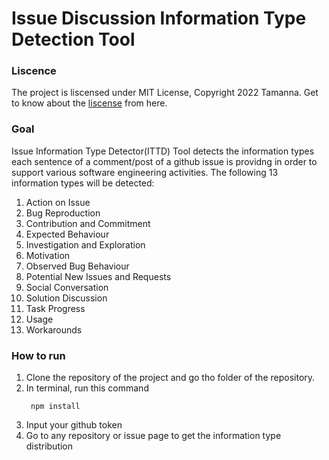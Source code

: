 # Issue Discussion Information Type Detection Tool

### Liscence
The project is liscensed under MIT License, Copyright 2022 Tamanna. Get to know about the [liscense](https://github.com/tamanna037/InformationTypesDetectionNLP/blob/main/LICENSE) from here.

### Goal
Issue Information Type Detector(ITTD) Tool detects the information types each sentence of a comment/post of a github issue is providng in order to support various software engineering activities.  The following 13 information types will be detected: 
1. Action on Issue
2. Bug Reproduction
3. Contribution and Commitment 
4. Expected Behaviour
5. Investigation and Exploration
6. Motivation 
7. Observed Bug Behaviour
8. Potential New Issues and Requests
9. Social Conversation 
10. Solution Discussion
11. Task Progress
14. Usage 
15. Workarounds


### How to run 
1. Clone the repository of the project and go tho folder of the repository.
2. In terminal, run this command
   ```
    npm install
   ``` 
 3. Input your github token
 4. Go to any repository or issue page to get the information type distribution

